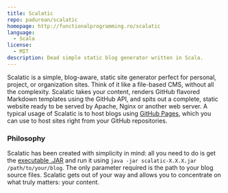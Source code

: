 ```yaml
---
title: Scalatic
repo: padurean/scalatic
homepage: http://functionalprogramming.ro/scalatic
language:
  - Scala
license:
  - MIT
description: Dead simple static blog generator written in Scala.
---
```


Scalatic is a simple, blog-aware, static site generator perfect for personal, project, or organization sites. Think of it like a file-based CMS, without all the complexity. Scalatic takes your content, renders GitHub flavored Markdown templates using the GitHub API, and spits out a complete, static website ready to be served by Apache, Nginx or another web server. A typical usage of Scalatic is to host blogs using [GitHub Pages](http://pages.github.com), which you can use to host sites right from your GitHub repositories.

### Philosophy

Scalatic has been created with simplicity in mind: all you need to do is get the [executable .JAR](https://github.com/padurean/scalatic/releases) and run it using `java -jar scalatic-X.X.X.jar /path/to/your/blog`. The only parameter required is the path to your blog source files. Scalatic gets out of your way and allows you to concentrate on what truly matters: your content.
